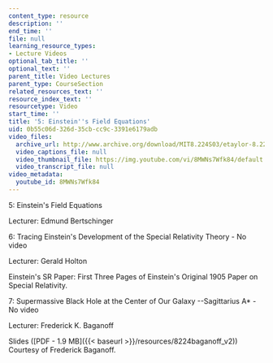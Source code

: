 ```yaml
---
content_type: resource
description: ''
end_time: ''
file: null
learning_resource_types:
- Lecture Videos
optional_tab_title: ''
optional_text: ''
parent_title: Video Lectures
parent_type: CourseSection
related_resources_text: ''
resource_index_text: ''
resourcetype: Video
start_time: ''
title: '5: Einstein''s Field Equations'
uid: 0b55c06d-326d-35cb-cc9c-3391e6179adb
video_files:
  archive_url: http://www.archive.org/download/MIT8.224S03/etaylor-8.224-sem-mit-9151-03mar2003-1430-220k.mp4
  video_captions_file: null
  video_thumbnail_file: https://img.youtube.com/vi/8MWNs7Wfk84/default.jpg
  video_transcript_file: null
video_metadata:
  youtube_id: 8MWNs7Wfk84
---
```


5: Einstein's Field Equations

Lecturer: Edmund Bertschinger

6: Tracing Einstein's Development of the Special Relativity Theory - No video

Lecturer: Gerald Holton

Einstein's SR Paper: First Three Pages of Einstein's Original 1905 Paper on Special Relativity.

7: Supermassive Black Hole at the Center of Our Galaxy --Sagittarius A\* - No video

Lecturer: Frederick K. Baganoff

Slides ([PDF - 1.9 MB]({{< baseurl >}}/resources/8224baganoff_v2)) Courtesy of Frederick Baganoff.